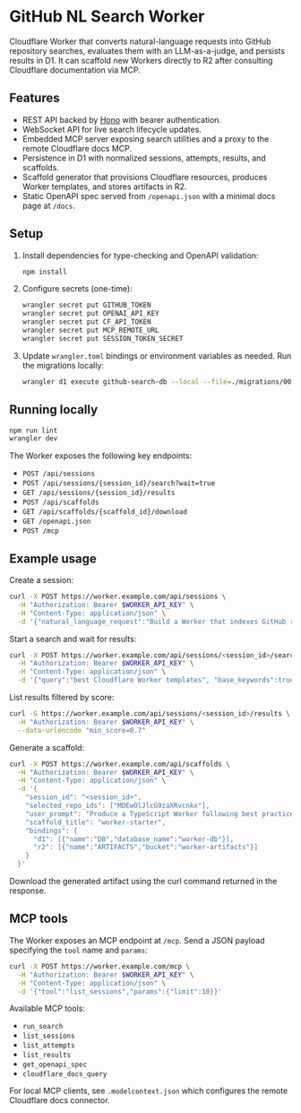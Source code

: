# GitHub NL Search Worker

Cloudflare Worker that converts natural-language requests into GitHub repository searches, evaluates them with an LLM-as-a-judge, and persists results in D1. It can scaffold new Workers directly to R2 after consulting Cloudflare documentation via MCP.

## Features

- REST API backed by [Hono](https://hono.dev) with bearer authentication.
- WebSocket API for live search lifecycle updates.
- Embedded MCP server exposing search utilities and a proxy to the remote Cloudflare docs MCP.
- Persistence in D1 with normalized sessions, attempts, results, and scaffolds.
- Scaffold generator that provisions Cloudflare resources, produces Worker templates, and stores artifacts in R2.
- Static OpenAPI spec served from `/openapi.json` with a minimal docs page at `/docs`.

## Setup

1. Install dependencies for type-checking and OpenAPI validation:

   ```sh
   npm install
   ```

2. Configure secrets (one-time):

   ```sh
   wrangler secret put GITHUB_TOKEN
   wrangler secret put OPENAI_API_KEY
   wrangler secret put CF_API_TOKEN
   wrangler secret put MCP_REMOTE_URL
   wrangler secret put SESSION_TOKEN_SECRET
   ```

3. Update `wrangler.toml` bindings or environment variables as needed. Run the migrations locally:

   ```sh
   wrangler d1 execute github-search-db --local --file=./migrations/001_init.sql
   ```

## Running locally

```sh
npm run lint
wrangler dev
```

The Worker exposes the following key endpoints:

- `POST /api/sessions`
- `POST /api/sessions/{session_id}/search?wait=true`
- `GET /api/sessions/{session_id}/results`
- `POST /api/scaffolds`
- `GET /api/scaffolds/{scaffold_id}/download`
- `GET /openapi.json`
- `POST /mcp`

## Example usage

Create a session:

```sh
curl -X POST https://worker.example.com/api/sessions \
  -H "Authorization: Bearer $WORKER_API_KEY" \
  -H "Content-Type: application/json" \
  -d '{"natural_language_request":"Build a Worker that indexes GitHub repos"}'
```

Start a search and wait for results:

```sh
curl -X POST https://worker.example.com/api/sessions/<session_id>/search?wait=true \
  -H "Authorization: Bearer $WORKER_API_KEY" \
  -H "Content-Type: application/json" \
  -d '{"query":"best Cloudflare Worker templates", "base_keywords":true, "max_results":30}'
```

List results filtered by score:

```sh
curl -G https://worker.example.com/api/sessions/<session_id>/results \
  -H "Authorization: Bearer $WORKER_API_KEY" \
  --data-urlencode "min_score=0.7"
```

Generate a scaffold:

```sh
curl -X POST https://worker.example.com/api/scaffolds \
  -H "Authorization: Bearer $WORKER_API_KEY" \
  -H "Content-Type: application/json" \
  -d '{
    "session_id": "<session_id>",
    "selected_repo_ids": ["MDEwOlJlcG9zaXRvcnkx"],
    "user_prompt": "Produce a TypeScript Worker following best practices",
    "scaffold_title": "worker-starter",
    "bindings": {
      "d1": [{"name":"DB","database_name":"worker-db"}],
      "r2": [{"name":"ARTIFACTS","bucket":"worker-artifacts"}]
    }
  }'
```

Download the generated artifact using the curl command returned in the response.

## MCP tools

The Worker exposes an MCP endpoint at `/mcp`. Send a JSON payload specifying the `tool` name and `params`:

```sh
curl -X POST https://worker.example.com/mcp \
  -H "Authorization: Bearer $WORKER_API_KEY" \
  -H "Content-Type: application/json" \
  -d '{"tool":"list_sessions","params":{"limit":10}}'
```

Available MCP tools:

- `run_search`
- `list_sessions`
- `list_attempts`
- `list_results`
- `get_openapi_spec`
- `cloudflare_docs_query`

For local MCP clients, see `.modelcontext.json` which configures the remote Cloudflare docs connector.
